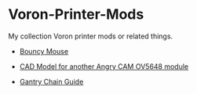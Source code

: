 # Voron-Printer-Mods
My collection Voron printer mods or related things.


* [Bouncy Mouse](./Bouncy-Mouse)

* [CAD Model for another Angry CAM OV5648 module](./AngryCAM-OV5648-A)

* [Gantry Chain Guide](./Gantry-Chain-Guide)